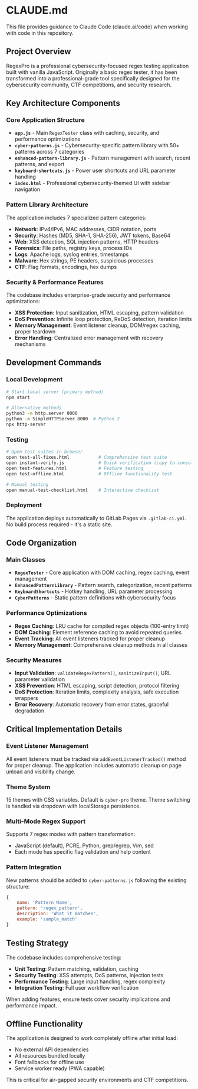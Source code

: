 # CLAUDE.md

This file provides guidance to Claude Code (claude.ai/code) when working with code in this repository.

## Project Overview

RegexPro is a professional cybersecurity-focused regex testing application built with vanilla JavaScript. Originally a basic regex tester, it has been transformed into a professional-grade tool specifically designed for the cybersecurity community, CTF competitions, and security research.

## Key Architecture Components

### Core Application Structure
- **`app.js`** - Main `RegexTester` class with caching, security, and performance optimizations
- **`cyber-patterns.js`** - Cybersecurity-specific pattern library with 50+ patterns across 7 categories
- **`enhanced-pattern-library.js`** - Pattern management with search, recent patterns, and export
- **`keyboard-shortcuts.js`** - Power user shortcuts and URL parameter handling
- **`index.html`** - Professional cybersecurity-themed UI with sidebar navigation

### Pattern Library Architecture
The application includes 7 specialized pattern categories:
- **Network**: IPv4/IPv6, MAC addresses, CIDR notation, ports
- **Security**: Hashes (MD5, SHA-1, SHA-256), JWT tokens, Base64
- **Web**: XSS detection, SQL injection patterns, HTTP headers  
- **Forensics**: File paths, registry keys, process IDs
- **Logs**: Apache logs, syslog entries, timestamps
- **Malware**: Hex strings, PE headers, suspicious processes
- **CTF**: Flag formats, encodings, hex dumps

### Security & Performance Features
The codebase includes enterprise-grade security and performance optimizations:
- **XSS Protection**: Input sanitization, HTML escaping, pattern validation
- **DoS Prevention**: Infinite loop protection, ReDoS detection, iteration limits
- **Memory Management**: Event listener cleanup, DOM/regex caching, proper teardown
- **Error Handling**: Centralized error management with recovery mechanisms

## Development Commands

### Local Development
```bash
# Start local server (primary method)
npm start

# Alternative methods
python3 -m http.server 8000
python -m SimpleHTTPServer 8000  # Python 2
npx http-server
```

### Testing
```bash
# Open test suites in browser
open test-all-fixes.html           # Comprehensive test suite  
open instant-verify.js             # Quick verification (copy to console)
open test-features.html            # Feature testing
open test-offline.html             # Offline functionality test

# Manual testing
open manual-test-checklist.html    # Interactive checklist
```

### Deployment
The application deploys automatically to GitLab Pages via `.gitlab-ci.yml`. No build process required - it's a static site.

## Code Organization

### Main Classes
- **`RegexTester`** - Core application with DOM caching, regex caching, event management
- **`EnhancedPatternLibrary`** - Pattern search, categorization, recent patterns
- **`KeyboardShortcuts`** - Hotkey handling, URL parameter processing
- **`CyberPatterns`** - Static pattern definitions with cybersecurity focus

### Performance Optimizations
- **Regex Caching**: LRU cache for compiled regex objects (100-entry limit)
- **DOM Caching**: Element reference caching to avoid repeated queries  
- **Event Tracking**: All event listeners tracked for proper cleanup
- **Memory Management**: Comprehensive cleanup methods in all classes

### Security Measures
- **Input Validation**: `validateRegexPattern()`, `sanitizeInput()`, URL parameter validation
- **XSS Prevention**: HTML escaping, script detection, protocol filtering
- **DoS Protection**: Iteration limits, complexity analysis, safe execution wrappers
- **Error Recovery**: Automatic recovery from error states, graceful degradation

## Critical Implementation Details

### Event Listener Management
All event listeners must be tracked via `addEventListenerTracked()` method for proper cleanup. The application includes automatic cleanup on page unload and visibility change.

### Theme System
15 themes with CSS variables. Default is `cyber-pro` theme. Theme switching is handled via dropdown with localStorage persistence.

### Multi-Mode Regex Support
Supports 7 regex modes with pattern transformation:
- JavaScript (default), PCRE, Python, grep/egrep, Vim, sed
- Each mode has specific flag validation and help content

### Pattern Integration
New patterns should be added to `cyber-patterns.js` following the existing structure:
```javascript
{
    name: 'Pattern Name',
    pattern: 'regex_pattern',
    description: 'What it matches',
    example: 'sample_match'
}
```

## Testing Strategy

The codebase includes comprehensive testing:
- **Unit Testing**: Pattern matching, validation, caching
- **Security Testing**: XSS attempts, DoS patterns, injection tests
- **Performance Testing**: Large input handling, regex complexity
- **Integration Testing**: Full user workflow verification

When adding features, ensure tests cover security implications and performance impact.

## Offline Functionality

The application is designed to work completely offline after initial load:
- No external API dependencies
- All resources bundled locally  
- Font fallbacks for offline use
- Service worker ready (PWA capable)

This is critical for air-gapped security environments and CTF competitions.